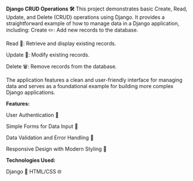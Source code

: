 **Django CRUD Operations 🛠️**
This project demonstrates basic Create, Read, Update, and Delete (CRUD) operations using Django. It provides a straightforward example of how to manage data in a Django application, including:
Create ✏️: Add new records to the database.

Read 📖: Retrieve and display existing records.

Update 🔄: Modify existing records.

Delete 🗑️: Remove records from the database.

The application features a clean and user-friendly interface for managing data and serves as a foundational example for building more complex Django applications.

**Features:**

User Authentication 🔐

Simple Forms for Data Input 📝

Data Validation and Error Handling 🚫

Responsive Design with Modern Styling 🎨

**Technologies Used:**

Django 🐍
HTML/CSS 🌐



